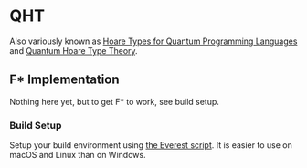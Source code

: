 # QHT

Also variously known as [Hoare Types for Quantum Programming Languages](http://ks.cs.uchicago.edu/publication/quantum-hoare-types-src/) and [Quantum Hoare Type Theory](http://ks.cs.uchicago.edu/publication/qhtt/).

## F* Implementation

Nothing here yet, but to get F* to work, see build setup.

### Build Setup
Setup your build environment using [the Everest script](https://github.com/project-everest/everest#the-everest-script). It is easier to use on macOS and Linux than on Windows.

